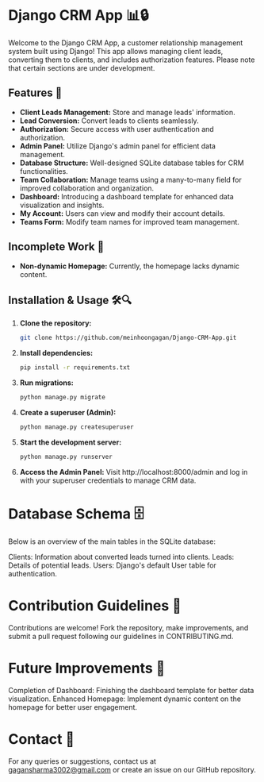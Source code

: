 # Django CRM App 📊🔒

Welcome to the Django CRM App, a customer relationship management system built using Django! This app allows managing client leads, converting them to clients, and includes authorization features. Please note that certain sections are under development.

## Features 🚀

- **Client Leads Management:** Store and manage leads' information.
- **Lead Conversion:** Convert leads to clients seamlessly.
- **Authorization:** Secure access with user authentication and authorization.
- **Admin Panel:** Utilize Django's admin panel for efficient data management.
- **Database Structure:** Well-designed SQLite database tables for CRM functionalities.
- **Team Collaboration:** Manage teams using a many-to-many field for improved collaboration and organization.
- **Dashboard:** Introducing a dashboard template for enhanced data visualization and insights.
- **My Account:** Users can view and modify their account details.
- **Teams Form:** Modify team names for improved team management.

## Incomplete Work 🚧
- **Non-dynamic Homepage:** Currently, the homepage lacks dynamic content.

## Installation & Usage 🛠️🔍

1. **Clone the repository:**
   ```bash
   git clone https://github.com/meinhoongagan/Django-CRM-App.git
2. **Install dependencies:**

    ```bash
    pip install -r requirements.txt
3. **Run migrations:**

    ```bash
    python manage.py migrate
4. **Create a superuser (Admin):**

    ```bash
    python manage.py createsuperuser
5. **Start the development server:**

    ```bash
    python manage.py runserver
6. **Access the Admin Panel:**
    Visit http://localhost:8000/admin and log in with your superuser credentials to manage CRM data.

# Database Schema 🗄️
Below is an overview of the main tables in the SQLite database:

Clients: Information about converted leads turned into clients.
Leads: Details of potential leads.
Users: Django's default User table for authentication.
# Contribution Guidelines 🤝
Contributions are welcome! Fork the repository, make improvements, and submit a pull request following our guidelines in CONTRIBUTING.md.

# Future Improvements 🌟
Completion of Dashboard: Finishing the dashboard template for better data visualization.
Enhanced Homepage: Implement dynamic content on the homepage for better user engagement.
# Contact 📧
For any queries or suggestions, contact us at gagansharma3002@gmail.com or create an issue on our GitHub repository.
